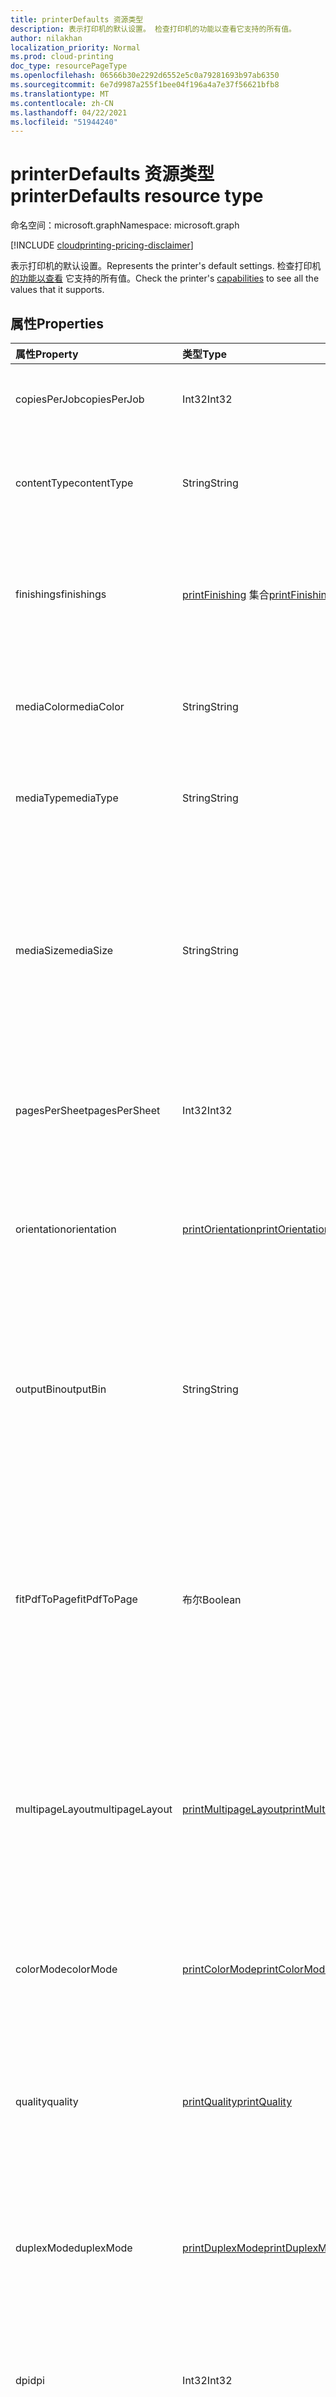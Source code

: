 ```yaml
---
title: printerDefaults 资源类型
description: 表示打印机的默认设置。 检查打印机的功能以查看它支持的所有值。
author: nilakhan
localization_priority: Normal
ms.prod: cloud-printing
doc_type: resourcePageType
ms.openlocfilehash: 06566b30e2292d6552e5c0a79281693b97ab6350
ms.sourcegitcommit: 6e7d9987a255f1bee04f196a4a7e37f56621bfb8
ms.translationtype: MT
ms.contentlocale: zh-CN
ms.lasthandoff: 04/22/2021
ms.locfileid: "51944240"
---
```

# <a name="printerdefaults-resource-type"></a><span data-ttu-id="de72d-104">printerDefaults 资源类型</span><span class="sxs-lookup"><span data-stu-id="de72d-104">printerDefaults resource type</span></span>

<span data-ttu-id="de72d-105">命名空间：microsoft.graph</span><span class="sxs-lookup"><span data-stu-id="de72d-105">Namespace: microsoft.graph</span></span>

[!INCLUDE [cloudprinting-pricing-disclaimer](../../includes/cloudprinting-pricing-disclaimer.md)]

<span data-ttu-id="de72d-106">表示打印机的默认设置。</span><span class="sxs-lookup"><span data-stu-id="de72d-106">Represents the printer's default settings.</span></span> <span data-ttu-id="de72d-107">检查打印机 [的功能以查看](printercapabilities.md) 它支持的所有值。</span><span class="sxs-lookup"><span data-stu-id="de72d-107">Check the printer's [capabilities](printercapabilities.md) to see all the values that it supports.</span></span>

## <a name="properties"></a><span data-ttu-id="de72d-108">属性</span><span class="sxs-lookup"><span data-stu-id="de72d-108">Properties</span></span>
|<span data-ttu-id="de72d-109">属性</span><span class="sxs-lookup"><span data-stu-id="de72d-109">Property</span></span>|<span data-ttu-id="de72d-110">类型</span><span class="sxs-lookup"><span data-stu-id="de72d-110">Type</span></span>|<span data-ttu-id="de72d-111">说明</span><span class="sxs-lookup"><span data-stu-id="de72d-111">Description</span></span>|
|:---|:---|:---|
|<span data-ttu-id="de72d-112">copiesPerJob</span><span class="sxs-lookup"><span data-stu-id="de72d-112">copiesPerJob</span></span>|<span data-ttu-id="de72d-113">Int32</span><span class="sxs-lookup"><span data-stu-id="de72d-113">Int32</span></span>|<span data-ttu-id="de72d-114">每个作业打印的默认副本数。</span><span class="sxs-lookup"><span data-stu-id="de72d-114">The default number of copies printed per job.</span></span>|
|<span data-ttu-id="de72d-115">contentType</span><span class="sxs-lookup"><span data-stu-id="de72d-115">contentType</span></span>|<span data-ttu-id="de72d-116">String</span><span class="sxs-lookup"><span data-stu-id="de72d-116">String</span></span>|<span data-ttu-id="de72d-117">MIME (类型) 处理文档时使用。</span><span class="sxs-lookup"><span data-stu-id="de72d-117">The default content (MIME) type to use when processing documents.</span></span>|
|<span data-ttu-id="de72d-118">finishings</span><span class="sxs-lookup"><span data-stu-id="de72d-118">finishings</span></span>|<span data-ttu-id="de72d-119">[printFinishing](enums.md#printfinishing-values) 集合</span><span class="sxs-lookup"><span data-stu-id="de72d-119">[printFinishing](enums.md#printfinishing-values) collection</span></span>|<span data-ttu-id="de72d-120">应用于打印作业的默认完成集。</span><span class="sxs-lookup"><span data-stu-id="de72d-120">The default set of finishings to apply to print jobs.</span></span> <span data-ttu-id="de72d-121">下表介绍了有效值。</span><span class="sxs-lookup"><span data-stu-id="de72d-121">Valid values are described in the following table.</span></span>|
|<span data-ttu-id="de72d-122">mediaColor</span><span class="sxs-lookup"><span data-stu-id="de72d-122">mediaColor</span></span>|<span data-ttu-id="de72d-123">String</span><span class="sxs-lookup"><span data-stu-id="de72d-123">String</span></span>|<span data-ttu-id="de72d-124">默认媒体 (，例如) 打印文档的纸张颜色。</span><span class="sxs-lookup"><span data-stu-id="de72d-124">The default media (such as paper) color to print the document on.</span></span>|
|<span data-ttu-id="de72d-125">mediaType</span><span class="sxs-lookup"><span data-stu-id="de72d-125">mediaType</span></span>|<span data-ttu-id="de72d-126">String</span><span class="sxs-lookup"><span data-stu-id="de72d-126">String</span></span>|<span data-ttu-id="de72d-127">默认媒体 (，如) 打印文档的类型。</span><span class="sxs-lookup"><span data-stu-id="de72d-127">The default media (such as paper) type to print the document on.</span></span>|
|<span data-ttu-id="de72d-128">mediaSize</span><span class="sxs-lookup"><span data-stu-id="de72d-128">mediaSize</span></span>|<span data-ttu-id="de72d-129">String</span><span class="sxs-lookup"><span data-stu-id="de72d-129">String</span></span>|<span data-ttu-id="de72d-130">使用的默认媒体大小。</span><span class="sxs-lookup"><span data-stu-id="de72d-130">The default media size to use.</span></span> <span data-ttu-id="de72d-131">支持 ISO 和 ANSI 媒体大小的标准大小名称。</span><span class="sxs-lookup"><span data-stu-id="de72d-131">Supports standard size names for ISO and ANSI media sizes.</span></span> <span data-ttu-id="de72d-132">[printerCapabilities](printercapabilities.md#mediasizes-values)主题中列出了有效值。</span><span class="sxs-lookup"><span data-stu-id="de72d-132">Valid values are listed in the [printerCapabilities](printercapabilities.md#mediasizes-values) topic.</span></span>|
|<span data-ttu-id="de72d-133">pagesPerSheet</span><span class="sxs-lookup"><span data-stu-id="de72d-133">pagesPerSheet</span></span>|<span data-ttu-id="de72d-134">Int32</span><span class="sxs-lookup"><span data-stu-id="de72d-134">Int32</span></span>|<span data-ttu-id="de72d-135">每张工作表上要打印的默认文档页数。</span><span class="sxs-lookup"><span data-stu-id="de72d-135">The default number of document pages to print on each sheet.</span></span>
|<span data-ttu-id="de72d-136">orientation</span><span class="sxs-lookup"><span data-stu-id="de72d-136">orientation</span></span>|[<span data-ttu-id="de72d-137">printOrientation</span><span class="sxs-lookup"><span data-stu-id="de72d-137">printOrientation</span></span>](enums.md#printorientation-values)|<span data-ttu-id="de72d-138">打印文档时使用的默认方向。</span><span class="sxs-lookup"><span data-stu-id="de72d-138">The default orientation to use when printing the document.</span></span> <span data-ttu-id="de72d-139">下表介绍了有效值。</span><span class="sxs-lookup"><span data-stu-id="de72d-139">Valid values are described in the following table.</span></span>|
|<span data-ttu-id="de72d-140">outputBin</span><span class="sxs-lookup"><span data-stu-id="de72d-140">outputBin</span></span>|<span data-ttu-id="de72d-141">String</span><span class="sxs-lookup"><span data-stu-id="de72d-141">String</span></span>|<span data-ttu-id="de72d-142">将已完成打印放入的默认输出箱。</span><span class="sxs-lookup"><span data-stu-id="de72d-142">The default output bin to place completed prints into.</span></span> <span data-ttu-id="de72d-143">有关受支持的 [输出箱](printercapabilities.md) 的列表，请参阅打印机的功能。</span><span class="sxs-lookup"><span data-stu-id="de72d-143">See the printer's [capabilities](printercapabilities.md) for a list of supported output bins.</span></span>|
|<span data-ttu-id="de72d-144">fitPdfToPage</span><span class="sxs-lookup"><span data-stu-id="de72d-144">fitPdfToPage</span></span>|<span data-ttu-id="de72d-145">布尔</span><span class="sxs-lookup"><span data-stu-id="de72d-145">Boolean</span></span>|<span data-ttu-id="de72d-146">默认 fitPdfToPage 设置。</span><span class="sxs-lookup"><span data-stu-id="de72d-146">The default fitPdfToPage setting.</span></span> <span data-ttu-id="de72d-147">如果为 True，将 PDF 文档的每一页都适合媒体的物理工作表;如果为 false，则打印机决定如何设置展示次数。</span><span class="sxs-lookup"><span data-stu-id="de72d-147">True to fit each page of a PDF document to a physical sheet of media; false to let the printer decide how to lay out impressions.</span></span>|
|<span data-ttu-id="de72d-148">multipageLayout</span><span class="sxs-lookup"><span data-stu-id="de72d-148">multipageLayout</span></span>|[<span data-ttu-id="de72d-149">printMultipageLayout</span><span class="sxs-lookup"><span data-stu-id="de72d-149">printMultipageLayout</span></span>](enums.md#printmultipagelayout-values)|<span data-ttu-id="de72d-150">当每张工作表打印多个页面时，对页面进行布局的默认方向。</span><span class="sxs-lookup"><span data-stu-id="de72d-150">The default direction to lay out pages when multiple pages are being printed per sheet.</span></span> <span data-ttu-id="de72d-151">下表介绍了有效值。</span><span class="sxs-lookup"><span data-stu-id="de72d-151">Valid values are described in the following table.</span></span>|
|<span data-ttu-id="de72d-152">colorMode</span><span class="sxs-lookup"><span data-stu-id="de72d-152">colorMode</span></span>|[<span data-ttu-id="de72d-153">printColorMode</span><span class="sxs-lookup"><span data-stu-id="de72d-153">printColorMode</span></span>](enums.md#printcolormode-values)|<span data-ttu-id="de72d-154">打印文档时使用的默认颜色模式。</span><span class="sxs-lookup"><span data-stu-id="de72d-154">The default color mode to use when printing the document.</span></span> <span data-ttu-id="de72d-155">下表介绍了有效值。</span><span class="sxs-lookup"><span data-stu-id="de72d-155">Valid values are described in the following table.</span></span>|
|<span data-ttu-id="de72d-156">quality</span><span class="sxs-lookup"><span data-stu-id="de72d-156">quality</span></span>|[<span data-ttu-id="de72d-157">printQuality</span><span class="sxs-lookup"><span data-stu-id="de72d-157">printQuality</span></span>](enums.md#printquality-values)|<span data-ttu-id="de72d-158">打印文档时使用的默认质量。</span><span class="sxs-lookup"><span data-stu-id="de72d-158">The default quality to use when printing the document.</span></span> <span data-ttu-id="de72d-159">下表介绍了有效值。</span><span class="sxs-lookup"><span data-stu-id="de72d-159">Valid values are described in the following table.</span></span>|
|<span data-ttu-id="de72d-160">duplexMode</span><span class="sxs-lookup"><span data-stu-id="de72d-160">duplexMode</span></span>|[<span data-ttu-id="de72d-161">printDuplexMode</span><span class="sxs-lookup"><span data-stu-id="de72d-161">printDuplexMode</span></span>](enums.md#printduplexmode-values)|<span data-ttu-id="de72d-162">默认双面 (双面) 打印文档时使用的配置。</span><span class="sxs-lookup"><span data-stu-id="de72d-162">The default duplex (double-sided) configuration to use when printing a document.</span></span> <span data-ttu-id="de72d-163">下表介绍了有效值。</span><span class="sxs-lookup"><span data-stu-id="de72d-163">Valid values are described in the following table.</span></span>|
|<span data-ttu-id="de72d-164">dpi</span><span class="sxs-lookup"><span data-stu-id="de72d-164">dpi</span></span>|<span data-ttu-id="de72d-165">Int32</span><span class="sxs-lookup"><span data-stu-id="de72d-165">Int32</span></span>|<span data-ttu-id="de72d-166">打印作业时使用的默认分辨率（以 DPI 表示）。</span><span class="sxs-lookup"><span data-stu-id="de72d-166">The default resolution in DPI to use when printing the job.</span></span>|
|<span data-ttu-id="de72d-167">scaling</span><span class="sxs-lookup"><span data-stu-id="de72d-167">scaling</span></span>|[<span data-ttu-id="de72d-168">printScaling</span><span class="sxs-lookup"><span data-stu-id="de72d-168">printScaling</span></span>](enums.md#printscaling-values)|<span data-ttu-id="de72d-169">指定打印机如何缩放文档数据以适应请求的媒体。</span><span class="sxs-lookup"><span data-stu-id="de72d-169">Specifies how the printer scales the document data to fit the requested media.</span></span> <span data-ttu-id="de72d-170">下表介绍了有效值。</span><span class="sxs-lookup"><span data-stu-id="de72d-170">Valid values are described in the following table.</span></span>|

## <a name="relationships"></a><span data-ttu-id="de72d-171">关系</span><span class="sxs-lookup"><span data-stu-id="de72d-171">Relationships</span></span>
<span data-ttu-id="de72d-172">无。</span><span class="sxs-lookup"><span data-stu-id="de72d-172">None.</span></span>

## <a name="json-representation"></a><span data-ttu-id="de72d-173">JSON 表示形式</span><span class="sxs-lookup"><span data-stu-id="de72d-173">JSON representation</span></span>
<span data-ttu-id="de72d-174">下面是资源的 JSON 表示形式。</span><span class="sxs-lookup"><span data-stu-id="de72d-174">The following is a JSON representation of the resource.</span></span>
<!-- {
  "blockType": "resource",
  "@odata.type": "microsoft.graph.printerDefaults"
}
-->
``` json
{
  "@odata.type": "#microsoft.graph.printerDefaults",
  "copiesPerJob": "Integer",
  "contentType": "String",
  "finishings": [
    "String"
  ],
  "mediaColor": "String",
  "mediaType": "String",
  "mediaSize": "String",
  "pagesPerSheet": "Integer",
  "orientation": "String",
  "outputBin": "String",
  "inputBin": "String",
  "fitPdfToPage": "Boolean",
  "multipageLayout": "String",
  "colorMode": "String",
  "quality": "String",
  "duplexMode": "String",
  "dpi": "Integer",
  "scaling": "String"
}
```

